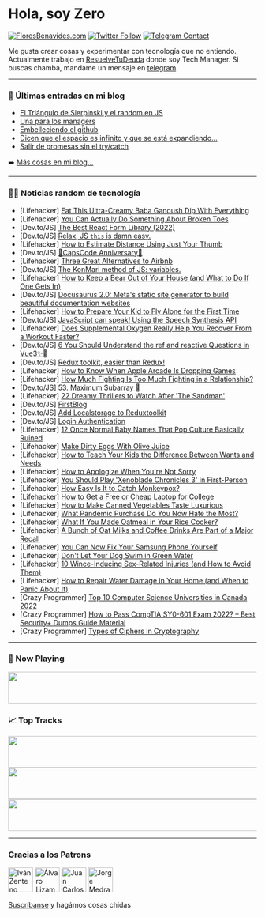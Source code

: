 # Hola, soy Zero

[![FloresBenavides.com](https://img.shields.io/website?down_message=oops&label=MiBlog&style=for-the-badge&up_message=online&url=https%3A%2F%2Ffloresbenavides.com)](https://floresbenavides.com) [![Twitter Follow](https://img.shields.io/twitter/follow/ZeroDragon?color=%231DA1F2&label=Follow&logo=twitter&logoColor=ffffff&style=for-the-badge)](https://twitter.com/zerodragon) [![Telegram Contact](https://img.shields.io/badge/escr%C3%ADbeme-ZeroDragon-%2326A5E4?style=for-the-badge&logo=telegram)](https://t.me/zerodragon)

Me gusta crear cosas y experimentar con tecnología que no entiendo.
Actualmente trabajo en [ResuelveTuDeuda](http://github.com/resuelve) donde soy Tech Manager.
Si buscas chamba, mandame un mensaje en [telegram](https://t.me/zerodragon).

---

### 📕 Últimas entradas en mi blog
<!-- BLOG-POST-LIST:START -->
- [El Triángulo de Sierpinski y el random en JS](https://floresbenavides.com/el-triangulo-de-sierpinski-y-el-random-en-js/)
- [Una para los managers](https://floresbenavides.com/una-para-los-managers/)
- [Embelleciendo el github](https://floresbenavides.com/embelleciendo-el-github/)
- [Dicen que el espacio es infinito y que se está expandiendo…](https://floresbenavides.com/dicen-que-el-espacio-es-infinito-y-que-se-esta-expandiendo/)
- [Salir de promesas sin el try/catch](https://floresbenavides.com/salir-de-promesas-sin-el-try-catch/)
<!-- BLOG-POST-LIST:END -->

➡️ [Más cosas en mi blog...](https://floresbenavides.com)

---

### 👨‍💻 Noticias random de tecnología
<!-- TECH-POSTS:START -->
- [Lifehacker] [Eat This Ultra-Creamy Baba Ganoush Dip With Everything](https://lifehacker.com/eat-this-ultra-creamy-baba-ganoush-dip-with-everything-1849366325)
- [Lifehacker] [You Can Actually Do Something About Broken Toes](https://lifehacker.com/you-can-actually-do-something-about-broken-toes-1849366052)
- [Dev.to/JS] [The Best React Form Library &lpar;2022&rpar;](https://dev.to/sbmsr/the-best-react-form-library-2022-4621)
- [Dev.to/JS] [Relax, JS `this` is damn easy.](https://dev.to/urstrulyvishwak/relax-js-this-is-damn-easy-2jml)
- [Lifehacker] [How to Estimate Distance Using Just Your Thumb](https://lifehacker.com/how-to-estimate-distance-using-just-your-thumb-1849365952)
- [Dev.to/JS] [💚CapsCode Anniversary💜](https://dev.to/capscode/capscode-anniversary-1ngh)
- [Lifehacker] [Three Great Alternatives to Airbnb](https://lifehacker.com/three-great-alternatives-to-airbnb-1849365576)
- [Dev.to/JS] [The KonMari method of JS: variables.](https://dev.to/btdavis300/the-konmari-method-of-js-variables-3cff)
- [Lifehacker] [How to Keep a Bear Out of Your House &lpar;and What to Do If One Gets In&rpar;](https://lifehacker.com/how-to-keep-a-bear-out-of-your-house-and-what-to-do-if-1849365939)
- [Dev.to/JS] [Docusaurus 2.0: Meta&#39;s static site generator to build beautiful documentation websites](https://dev.to/sebastienlorber/docusaurus-20-metas-static-site-generator-to-build-beautiful-documentation-websites-4534)
- [Lifehacker] [How to Prepare Your Kid to Fly Alone for the First Time](https://lifehacker.com/how-to-prepare-your-kid-to-fly-alone-for-the-first-time-1849365899)
- [Dev.to/JS] [JavaScript can speak! Using the Speech Synthesis API](https://dev.to/nicozerpa/javascript-can-speak-using-the-speech-synthesis-api-5bo6)
- [Lifehacker] [Does Supplemental Oxygen Really Help You Recover From a Workout Faster?](https://lifehacker.com/does-supplemental-oxygen-really-help-you-recover-from-a-1849364885)
- [Dev.to/JS] [6 You Should Understand the ref and reactive Questions in Vue3✨🛀](https://dev.to/chris1993/6-you-should-understand-the-ref-and-reactive-questions-in-vue3-10ij)
- [Dev.to/JS] [Redux toolkit, easier than Redux!](https://dev.to/samaghapour/redux-toolkit-easier-than-redux-4bje)
- [Lifehacker] [How to Know When Apple Arcade Is Dropping Games](https://lifehacker.com/how-to-know-when-apple-arcade-is-dropping-games-1849364783)
- [Lifehacker] [How Much Fighting Is Too Much Fighting in a Relationship?](https://lifehacker.com/how-much-fighting-is-too-much-fighting-in-a-relationshi-1849364671)
- [Dev.to/JS] [53. Maximum Subarray 🚀](https://dev.to/samuelhinchliffe/53-maximum-subarray-25df)
- [Lifehacker] [22 Dreamy Thrillers to Watch After &#39;The Sandman&#39;](https://lifehacker.com/22-dreamy-thrillers-to-watch-after-the-sandman-1849343848)
- [Dev.to/JS] [FirstBlog](https://dev.to/ljfm/firstblog-12ig)
- [Dev.to/JS] [Add Localstorage to Reduxtoolkit](https://dev.to/blu3fire89/add-localstorage-to-reduxtoolkit-3de9)
- [Dev.to/JS] [Login Authentication](https://dev.to/blu3fire89/login-authentication-3in)
- [Lifehacker] [12 Once Normal Baby Names That Pop Culture Basically Ruined](https://lifehacker.com/12-once-normal-baby-names-that-pop-culture-basically-ru-1849363378)
- [Lifehacker] [Make Dirty Eggs With Olive Juice](https://lifehacker.com/make-dirty-eggs-with-olive-juice-1849362078)
- [Lifehacker] [How to Teach Your Kids the Difference Between Wants and Needs](https://lifehacker.com/how-to-teach-your-kids-the-difference-between-wants-and-1849360263)
- [Lifehacker] [How to Apologize When You&#39;re Not Sorry](https://lifehacker.com/how-to-apologize-when-youre-not-sorry-1849361709)
- [Lifehacker] [You Should Play &#39;Xenoblade Chronicles 3&#39; in First-Person](https://lifehacker.com/you-should-play-xenoblade-chronicles-3-in-first-person-1849361742)
- [Lifehacker] [How Easy Is It to Catch Monkeypox?](https://lifehacker.com/how-easy-is-it-to-catch-monkeypox-1849361585)
- [Lifehacker] [How to Get a Free or Cheap Laptop for College](https://lifehacker.com/how-to-get-a-free-or-cheap-laptop-for-college-1849361096)
- [Lifehacker] [How to Make Canned Vegetables Taste Luxurious](https://lifehacker.com/how-to-make-canned-vegetables-taste-luxurious-1849361325)
- [Lifehacker] [What Pandemic Purchase Do You Now Hate the Most?](https://lifehacker.com/what-pandemic-purchase-do-you-now-hate-the-most-1849359879)
- [Lifehacker] [What If You Made Oatmeal in Your Rice Cooker?](https://lifehacker.com/what-if-you-made-oatmeal-in-your-rice-cooker-1849360455)
- [Lifehacker] [A Bunch of Oat Milks and Coffee Drinks Are Part of a Major Recall](https://lifehacker.com/a-bunch-of-oat-milks-and-coffee-drinks-are-part-of-a-ma-1849360156)
- [Lifehacker] [You Can Now Fix Your Samsung Phone Yourself](https://lifehacker.com/you-can-now-fix-your-samsung-phone-yourself-1849359753)
- [Lifehacker] [Don&#39;t Let Your Dog Swim in Green Water](https://lifehacker.com/dont-let-your-dog-swim-in-green-water-1849359850)
- [Lifehacker] [10 Wince-Inducing Sex-Related Injuries &lpar;and How to Avoid Them&rpar;](https://lifehacker.com/10-wince-inducing-sex-related-injuries-and-how-to-avoi-1849358333)
- [Lifehacker] [How to Repair Water Damage in Your Home &lpar;and When to Panic About It&rpar;](https://lifehacker.com/how-to-repair-water-damage-in-your-home-and-when-to-pa-1849359633)
- [Crazy Programmer] [Top 10 Computer Science Universities in Canada 2022](https://www.thecrazyprogrammer.com/2022/07/computer-science-universities-in-canada.html)
- [Crazy Programmer] [How to Pass CompTIA SY0-601 Exam 2022? – Best Security+ Dumps Guide Material](https://www.thecrazyprogrammer.com/2022/07/how-to-pass-comptia-sy0-601-exam-2022.html)
- [Crazy Programmer] [Types of Ciphers in Cryptography](https://www.thecrazyprogrammer.com/2022/07/types-of-ciphers-in-cryptography.html)<!-- TECH-POSTS:END -->

---

### 🎵 Now Playing
<a href="https://spotify-now-playing-dun.vercel.app/now-playing?open"><img src="https://spotify-now-playing-dun.vercel.app/now-playing" width="540" height="64"></a>

### 📈 Top Tracks
<a href="https://spotify-now-playing-dun.vercel.app/top-tracks?i=1&open"><img src="https://spotify-now-playing-dun.vercel.app/top-tracks?i=1" width="540" height="64"></a>
<a href="https://spotify-now-playing-dun.vercel.app/top-tracks?i=2&open"><img src="https://spotify-now-playing-dun.vercel.app/top-tracks?i=2" width="540" height="64"></a>
<a href="https://spotify-now-playing-dun.vercel.app/top-tracks?i=3&open"><img src="https://spotify-now-playing-dun.vercel.app/top-tracks?i=3" width="540" height="64"></a>

---

### Gracias a los Patrons
[<img src="https://avatars.githubusercontent.com/u/243380?v=4" alt="Iván Zenteno" width="50px">](https://github.com/k001) [<img src="https://avatars.githubusercontent.com/u/19955639?v=4" alt="Álvaro Lizama" width="50px">](https://github.com/alvarolizama) [<img src="https://avatars.githubusercontent.com/u/2718753?v=4" alt="Juan Carlos Ruiz" width="50px">](https://github.com/JuanCrg90) [<img src="https://avatars.githubusercontent.com/u/37025?v=4" alt="Jorge Medrano" width="50px">](https://github.com/h1pp1e) 

[Suscríbanse](https://www.patreon.com/zerodragon) y hagámos cosas chidas

